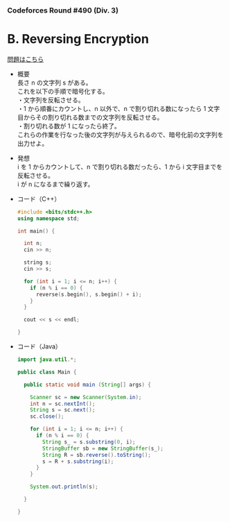 ### Codeforces Round #490 (Div. 3) 

# B. Reversing Encryption

  [問題はこちら](https://codeforces.com/problemset/problem/999/B)
  
- 概要<br>
  長さ n の文字列 s がある。<br>
  これを以下の手順で暗号化する。<br>
  ・文字列を反転させる。<br>
  ・1 から順番にカウントし、n 以外で、n で割り切れる数になったら 1 文字目からその割り切れる数までの文字列を反転させる。<br>
  ・割り切れる数が 1 になったら終了。<br>
  これらの作業を行なった後の文字列が与えられるので、暗号化前の文字列を出力せよ。
  
  
- 発想<br>
  i を 1 からカウントして、n で割り切れる数だったら、1 から i 文字目までを反転させる。<br>
  i が n になるまで繰り返す。
  
  
- コード（C++）

  ```cpp
  #include <bits/stdc++.h>
  using namespace std;

  int main() {

    int n;
    cin >> n;

    string s;
    cin >> s;

    for (int i = 1; i <= n; i++) {
      if (n % i == 0) {
        reverse(s.begin(), s.begin() + i);
      }
    }

    cout << s << endl;

  }
  ```
  
- コード（Java）

  ```java
  import java.util.*;

  public class Main {

    public static void main (String[] args) {

      Scanner sc = new Scanner(System.in);
      int n = sc.nextInt();
      String s = sc.next();
      sc.close();

      for (int i = 1; i <= n; i++) {
        if (n % i == 0) {
          String s_ = s.substring(0, i);
          StringBuffer sb = new StringBuffer(s_);
          String R = sb.reverse().toString();
          s = R + s.substring(i);
        }
      }

      System.out.println(s);

    }

  }
  ```
    